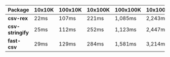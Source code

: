| Package | 10x10K | 100x10K | 10x100K | 100x100K | 10x1000K 
|---------|---|---|---|---|---
| **csv-rex** | 22ms | 107ms | 221ms | 1,085ms | 2,243ms 
| **csv-stringify** | 25ms | 112ms | 252ms | 1,123ms | 2,447ms 
| **fast-csv** | 29ms | 129ms | 284ms | 1,581ms | 3,214ms 

